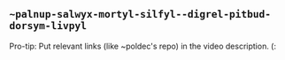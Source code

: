 ## `~palnup-salwyx-mortyl-silfyl--digrel-pitbud-dorsym-livpyl`
Pro-tip: Put relevant links (like ~poldec's repo) in the video description. (: